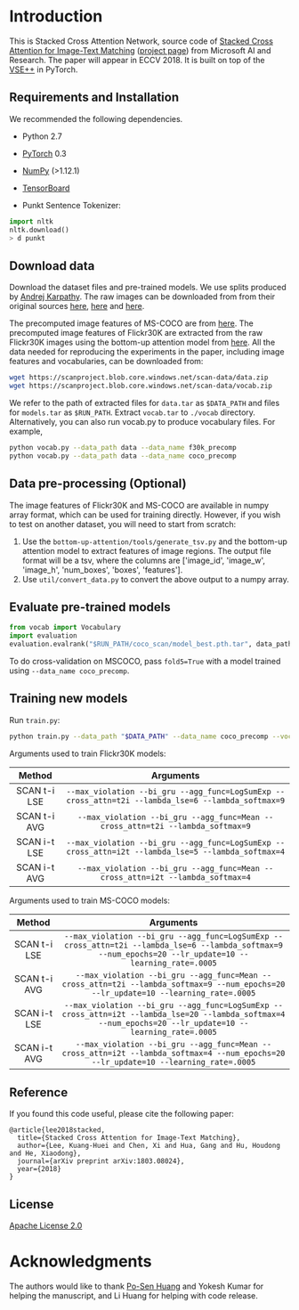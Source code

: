 # Introduction

This is Stacked Cross Attention Network, source code of [Stacked Cross Attention for Image-Text Matching](https://arxiv.org/abs/1803.08024) ([project page](https://kuanghuei.github.io/SCANProject/)) from Microsoft AI and Research. The paper will appear in ECCV 2018. It is built on top of the [VSE++](https://github.com/fartashf/vsepp) in PyTorch.


## Requirements and Installation
We recommended the following dependencies.

* Python 2.7
* [PyTorch](http://pytorch.org/) 0.3
* [NumPy](http://www.numpy.org/) (>1.12.1)
* [TensorBoard](https://github.com/TeamHG-Memex/tensorboard_logger)

* Punkt Sentence Tokenizer:
```python
import nltk
nltk.download()
> d punkt
```

## Download data

Download the dataset files and pre-trained models. We use splits produced by [Andrej Karpathy](http://cs.stanford.edu/people/karpathy/deepimagesent/). The raw images can be downloaded from from their original sources [here](http://nlp.cs.illinois.edu/HockenmaierGroup/Framing_Image_Description/KCCA.html), [here](http://shannon.cs.illinois.edu/DenotationGraph/) and [here](http://mscoco.org/).

The precomputed image features of MS-COCO are from [here](https://github.com/peteanderson80/bottom-up-attention). The precomputed image features of Flickr30K are extracted from the raw Flickr30K images using the bottom-up attention model from [here](https://github.com/peteanderson80/bottom-up-attention). All the data needed for reproducing the experiments in the paper, including image features and vocabularies, can be downloaded from:

```bash
wget https://scanproject.blob.core.windows.net/scan-data/data.zip
wget https://scanproject.blob.core.windows.net/scan-data/vocab.zip
```

We refer to the path of extracted files for `data.tar` as `$DATA_PATH` and files for `models.tar` as `$RUN_PATH`. Extract `vocab.tar` to `./vocab` directory. Alternatively, you can also run vocab.py to produce vocabulary files. For example, 

```bash
python vocab.py --data_path data --data_name f30k_precomp
python vocab.py --data_path data --data_name coco_precomp
```

## Data pre-processing (Optional)

The image features of Flickr30K and MS-COCO are available in numpy array format, which can be used for training directly. However, if you wish to test on another dataset, you will need to start from scratch:

1. Use the `bottom-up-attention/tools/generate_tsv.py` and the bottom-up attention model to extract features of image regions. The output file format will be a tsv, where the columns are ['image_id', 'image_w', 'image_h', 'num_boxes', 'boxes', 'features'].
2. Use `util/convert_data.py` to convert the above output to a numpy array.

## Evaluate pre-trained models

```python
from vocab import Vocabulary
import evaluation
evaluation.evalrank("$RUN_PATH/coco_scan/model_best.pth.tar", data_path="$DATA_PATH", split="test")'
```

To do cross-validation on MSCOCO, pass `fold5=True` with a model trained using 
`--data_name coco_precomp`.

## Training new models
Run `train.py`:

```bash
python train.py --data_path "$DATA_PATH" --data_name coco_precomp --vocab_path "$VOCAB_PATH" --logger_name runs/coco_scan/log --model_name runs/coco_scan/log --max_violation --bi_gru
```

Arguments used to train Flickr30K models:

| Method    | Arguments |
| :-------: | :-------: |
| SCAN t-i LSE     | `--max_violation --bi_gru --agg_func=LogSumExp --cross_attn=t2i --lambda_lse=6 --lambda_softmax=9` |
| SCAN t-i AVG     | `--max_violation --bi_gru --agg_func=Mean --cross_attn=t2i --lambda_softmax=9` |
| SCAN i-t LSE     | `--max_violation --bi_gru --agg_func=LogSumExp --cross_attn=i2t --lambda_lse=5 --lambda_softmax=4` |
| SCAN i-t AVG     | `--max_violation --bi_gru --agg_func=Mean --cross_attn=i2t --lambda_softmax=4` |


Arguments used to train MS-COCO models:

| Method    | Arguments |
| :-------: | :-------: |
| SCAN t-i LSE     | `--max_violation --bi_gru --agg_func=LogSumExp --cross_attn=t2i --lambda_lse=6 --lambda_softmax=9 --num_epochs=20 --lr_update=10 --learning_rate=.0005` |
| SCAN t-i AVG     | `--max_violation --bi_gru --agg_func=Mean --cross_attn=t2i --lambda_softmax=9 --num_epochs=20 --lr_update=10 --learning_rate=.0005` |
| SCAN i-t LSE     | `--max_violation --bi_gru --agg_func=LogSumExp --cross_attn=i2t --lambda_lse=20 --lambda_softmax=4 --num_epochs=20 --lr_update=10 --learning_rate=.0005` |
| SCAN i-t AVG     | `--max_violation --bi_gru --agg_func=Mean --cross_attn=i2t --lambda_softmax=4 --num_epochs=20 --lr_update=10 --learning_rate=.0005` |


## Reference

If you found this code useful, please cite the following paper:

```
@article{lee2018stacked,
  title={Stacked Cross Attention for Image-Text Matching},
  author={Lee, Kuang-Huei and Chen, Xi and Hua, Gang and Hu, Houdong and He, Xiaodong},
  journal={arXiv preprint arXiv:1803.08024},
  year={2018}
}
```

## License

[Apache License 2.0](http://www.apache.org/licenses/LICENSE-2.0)


# Acknowledgments

The authors would like to thank [Po-Sen Huang](https://posenhuang.github.io/) and Yokesh Kumar for helping the manuscript, and Li Huang for helping with code release.
